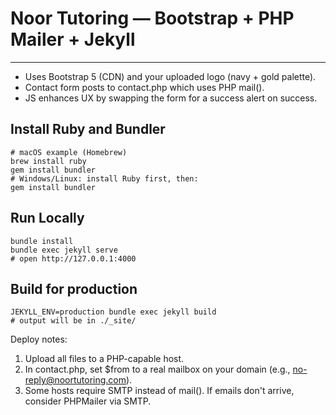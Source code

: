 
# Noor Tutoring — Bootstrap + PHP Mailer + Jekyll
--------------------------------------
- Uses Bootstrap 5 (CDN) and your uploaded logo (navy + gold palette).
- Contact form posts to contact.php which uses PHP mail().
- JS enhances UX by swapping the form for a success alert on success.

## Install Ruby and Bundler
```
# macOS example (Homebrew)
brew install ruby
gem install bundler
# Windows/Linux: install Ruby first, then:
gem install bundler
```

## Run Locally

```
bundle install
bundle exec jekyll serve
# open http://127.0.0.1:4000
```


## Build for production

```
JEKYLL_ENV=production bundle exec jekyll build
# output will be in ./_site/
```



Deploy notes:
1) Upload all files to a PHP-capable host.
2) In contact.php, set $from to a real mailbox on your domain (e.g., no-reply@noortutoring.com).
3) Some hosts require SMTP instead of mail(). If emails don't arrive, consider PHPMailer via SMTP.

